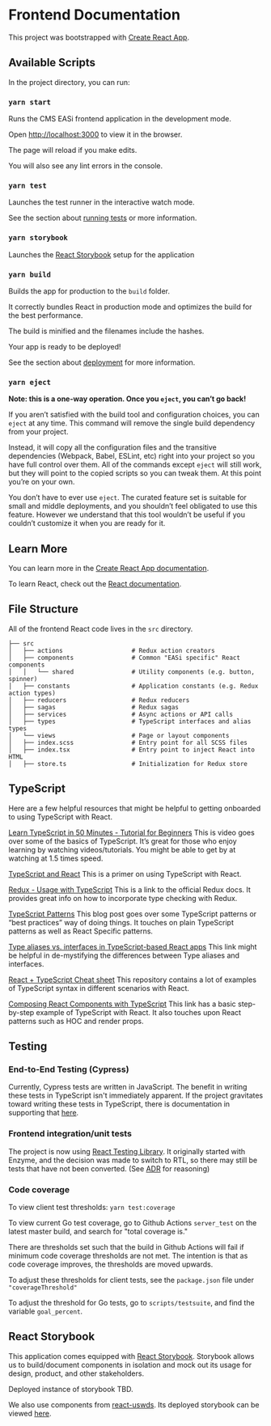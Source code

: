 # Frontend Documentation

This project was bootstrapped with [Create React App](https://github.com/facebook/create-react-app).

## Available Scripts

In the project directory, you can run:

### `yarn start`

Runs the CMS EASi frontend application in the development mode.

Open [http://localhost:3000](http://localhost:3000) to view it in the browser.

The page will reload if you make edits.

You will also see any lint errors in the console.

### `yarn test`

Launches the test runner in the interactive watch mode.

See the section about [running tests](https://facebook.github.io/create-react-app/docs/running-tests)
or more information.

### `yarn storybook`

Launches the [React Storybook](https://storybook.js.org) setup for the application

### `yarn build`

Builds the app for production to the `build` folder.

It correctly bundles React in production mode and optimizes the build for the
best performance.

The build is minified and the filenames include the hashes.

Your app is ready to be deployed!

See the section about [deployment](https://facebook.github.io/create-react-app/docs/deployment)
for more information.

### `yarn eject`

**Note: this is a one-way operation. Once you `eject`, you can’t go back!**

If you aren’t satisfied with the build tool and configuration choices, you can
`eject` at any time. This command will remove the single build dependency from
your project.

Instead, it will copy all the configuration files and the transitive
dependencies (Webpack, Babel, ESLint, etc) right into your project so you have
full control over them. All of the commands except `eject` will still work, but
they will point to the copied scripts so you can tweak them. At this point
you’re on your own.

You don’t have to ever use `eject`. The curated feature set is suitable for
small and middle deployments, and you shouldn’t feel obligated to use this
feature. However we understand that this tool wouldn’t be useful if you
couldn’t customize it when you are ready for it.

## Learn More

You can learn more in the [Create React App documentation](https://facebook.github.io/create-react-app/docs/getting-started).

To learn React, check out the [React documentation](https://reactjs.org/).

## File Structure

All of the frontend React code lives in the `src` directory.

```text
├── src
│   ├── actions                   # Redux action creators
│   ├── components                # Common "EASi specific" React components
│   │   └── shared                # Utility components (e.g. button, spinner)
│   ├── constants                 # Application constants (e.g. Redux action types)
│   ├── reducers                  # Redux reducers
│   ├── sagas                     # Redux sagas
│   ├── services                  # Async actions or API calls
│   ├── types                     # TypeScript interfaces and alias types
│   └── views                     # Page or layout components
│   ├── index.scss                # Entry point for all SCSS files
│   ├── index.tsx                 # Entry point to inject React into HTML
│   ├── store.ts                  # Initialization for Redux store
```

## TypeScript

Here are a few helpful resources that might be helpful to getting onboarded to
using TypeScript with React.

[Learn TypeScript in 50 Minutes - Tutorial for Beginners](https://www.youtube.com/watch?v=WBPrJSw7yQA)
This is video goes over some of the basics of TypeScript. It’s great for those
who enjoy learning by watching videos/tutorials. You might be able to get by at
watching at 1.5 times speed.

[TypeScript and React](https://fettblog.eu/typescript-react/)
This is a primer on using TypeScript with React.

[Redux - Usage with TypeScript](https://redux.js.org/recipes/usage-with-typescript)
This is a link to the official Redux docs. It provides great info on how to
incorporate type checking with Redux.

[TypeScript Patterns](https://medium.com/@martin_hotell/10-typescript-pro-tips-patterns-with-or-without-react-5799488d6680)
This blog post goes over some TypeScript patterns or “best practices” way of
doing things. It touches on plain TypeScript patterns as well as React Specific
patterns.

[Type aliases vs. interfaces in TypeScript-based React apps](https://medium.com/@koss_lebedev/type-aliases-vs-interfaces-in-typescript-based-react-apps-e77c9a1d5fd0)
This link might be helpful in de-mystifying the differences between Type
aliases and interfaces.

[React + TypeScript Cheat sheet](https://github.com/typescript-cheatsheets/react-typescript-cheatsheet)
This repository contains a lot of examples of TypeScript syntax in different
scenarios with React.

[Composing React Components with TypeScript](https://www.pluralsight.com/guides/composing-react-components-with-typescript)
This link has a basic step-by-step example of TypeScript with React. It also
touches upon React patterns such as HOC and render props.

## Testing

### End-to-End Testing (Cypress)

Currently, Cypress tests are written in JavaScript. The benefit in writing these
tests in TypeScript isn't immediately apparent. If the project gravitates toward
writing these tests in TypeScript, there is documentation in supporting that [here](https://www.cypress.io/blog/2019/05/13/code-create-react-app-v3-and-its-cypress-tests-using-typescript/).

### Frontend integration/unit tests

The project is now using [React Testing Library](https://testing-library.com/docs/react-testing-library/intro/).
 It originally started with Enzyme, and the decision was made to switch to RTL,
 so there may still be tests that have not been converted.
 (See [ADR](https://github.com/CMSgov/easi-app/blob/master/docs/adr/0028-use-react-testing-library.md)
 for reasoning)

### Code coverage

  To view  client test thresholds:
`yarn test:coverage`

To view current Go test coverage, go to Github Actions `server_test`
on the latest master build, and search for "total coverage is."

There are thresholds set such that the build in Github Actions
will fail if minimum code coverage thresholds are not met.
The intention is that as code coverage improves, the thresholds are moved upwards.

To adjust these thresholds for client tests, see the `package.json` file under `"coverageThreshold"`

To adjust the threshold for Go tests, go to `scripts/testsuite`,
and find the variable `goal_percent`.

## React Storybook

This application comes equipped with [React Storybook](https://storybook.js.org).
Storybook allows us to build/document components in isolation and mock out
its usage for design, product, and other stakeholders.

Deployed instance of storybook TBD.

We also use components from [react-uswds](https://github.com/trussworks/react-uswds).
Its deployed storybook can be viewed [here](https://trussworks.github.io/react-uswds/).
